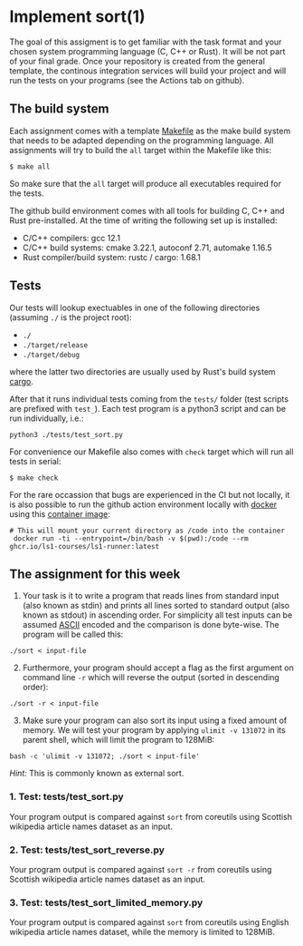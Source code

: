 # Implement sort(1)

The goal of this assigment is to get familiar with the task format and
your chosen system programming language (C, C++ or Rust). 
It will be not part of your final grade.
Once your repository is created from the general template,
the continous integration services will build your project and will run
the tests on your programs (see the Actions tab on github).

## The build system

Each assignment comes with a template [Makefile](Makefile) as the make build system that
needs to be adapted depending on the programming language.
All assignments will try to build the `all` target within the Makefile like this:

```console
$ make all
```

So make sure that the `all` target will produce all executables required for the
tests. 

The github build environment comes with all tools for building C, C++ and Rust pre-installed.
At the time of writing the following set up is installed:

- C/C++ compilers: gcc 12.1
- C/C++ build systems: cmake 3.22.1, autoconf 2.71, automake 1.16.5
- Rust compiler/build system: rustc / cargo: 1.68.1

## Tests

Our tests will lookup exectuables in one of the following directories (assuming `./` is the project root):

- `./`
- `./target/release`
- `./target/debug`

where the latter two directories are usually used by Rust's build system
[cargo](https://doc.rust-lang.org/cargo/index.html).

After that it runs individual tests coming from the `tests/` folder (test
scripts are prefixed with `test_`).
Each test program is a python3 script and can be run individually, i.e.:

```console
python3 ./tests/test_sort.py
```

For convenience our Makefile also comes with `check` target which will run all tests in serial:

```console
$ make check
```

For the rare occassion that bugs are experienced in the CI but not
locally, it is also possible to run the github action environment locally
with [docker](https://www.docker.com/) using this [container
image](https://github.com/orgs/ls1-courses/packages/container/package/ls1-runner):

``` console
# This will mount your current directory as /code into the container
 docker run -ti --entrypoint=/bin/bash -v $(pwd):/code --rm ghcr.io/ls1-courses/ls1-runner:latest
```

## The assignment for this week

1. Your task is it to write a program that reads lines from standard input (also known as stdin)
and prints all lines sorted to standard output (also known as stdout) in ascending order.
For simplicity all test inputs can be assumed
[ASCII](https://en.wikipedia.org/wiki/ASCII) encoded and the comparison is done
byte-wise. The program will be called this:

``` console
./sort < input-file
```

2. Furthermore, your program should accept a flag as the first argument on command line `-r` which
will reverse the output (sorted in descending order):

``` console
./sort -r < input-file
```

3. Make sure your program can also sort its input using a fixed amount of memory.
We will test your program by applying `ulimit -v 131072` in its parent shell,
which will limit the program to 128MiB:

``` console
bash -c 'ulimit -v 131072; ./sort < input-file'
```

*Hint:* This is commonly known as external sort.

### 1. Test: tests/test_sort.py

Your program output is compared against `sort` from coreutils using Scottish wikipedia article names dataset as an input.

### 2. Test: tests/test_sort_reverse.py

Your program output is compared against `sort -r` from coreutils using Scottish wikipedia article names dataset as an input.

### 3. Test: tests/test_sort_limited_memory.py

Your program output is compared against `sort` from coreutils using English wikipedia article names dataset,
while the memory is limited to 128MiB.
